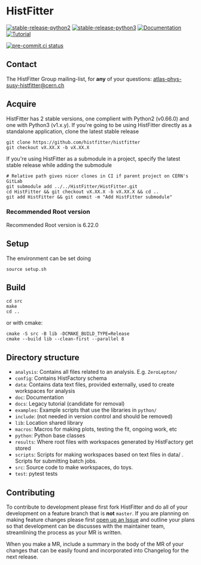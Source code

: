 # HistFitter

[![stable-release-python2](https://img.shields.io/badge/StablePython2-v0.66.0-green)](https://gitlab.cern.ch/HistFitter/HistFitter/-/releases/v0.66.0)
[![stable-release-python3](https://img.shields.io/badge/StablePython3-v1.0.1-green)](https://gitlab.cern.ch/HistFitter/HistFitter/-/tree/v1.0.1)
[![Documentation](https://img.shields.io/badge/Documentation-blue)](https://twiki.cern.ch/twiki/bin/viewauth/AtlasProtected/SusyFitter)
[![Tutorial](https://img.shields.io/badge/Tutorial-orange)](https://twiki.cern.ch/twiki/bin/viewauth/AtlasProtected/HistFitterTutorial)

[![pre-commit.ci status](https://results.pre-commit.ci/badge/github/histfitter/histfitter/master.svg)](https://results.pre-commit.ci/latest/github/histfitter/histfitter/master)

## Contact

The HistFitter Group mailing-list, for **any** of your questions: <atlas-phys-susy-histfitter@cern.ch>

## Acquire
HistFitter has 2 stable versions, one complient with Python2 (v0.66.0) and one with Python3 (v1.x.y).
If you're going to be using HistFitter directly as a standalone application, clone the latest stable release

```
git clone https://github.com/histfitter/histfitter
git checkout vX.XX.X -b vX.XX.X
```

If you're using HistFitter as a submodule in a project, specify the latest stable release while adding the submodule

```
# Relative path gives nicer clones in CI if parent project on CERN's GitLab
git submodule add ../../HistFitter/HistFitter.git
cd HistFitter && git checkout vX.XX.X -b vX.XX.X && cd ..
git add HistFitter && git commit -m "Add HistFitter submodule"
```


### Recommended Root version

Recommended Root version is 6.22.0

## Setup

The environment can be set doing

```
source setup.sh
```


## Build

```
cd src
make
cd ..
```
or with cmake:
```
cmake -S src -B lib -DCMAKE_BUILD_TYPE=Release
cmake --build lib --clean-first --parallel 8
```

## Directory structure

- `analysis`: Contains all files related to an analysis. E.g. `ZeroLepton/`
- `config`: Contains HistFactory schema
- `data`: Contains data text files, provided externally, used to create workspaces for analysis
- `doc`: Documentation
- `docs`: Legacy tutorial (candidate for removal)
- `examples`: Example scripts that use the libraries in `python/`
- `include`: (not needed in version control and should be removed)
- `lib`: Location shared library
- `macros`: Macros for making plots, testing the fit, ongoing work, etc
- `python`: Python base classes
- `results`: Where root files with workspaces generated by HistFactory get stored
- `scripts`: Scripts for making workspaces based on text files in data/ . Scripts for submitting batch jobs.
- `src`: Source code to make workspaces, do toys.
- `test`: pytest tests

## Contributing

To contribute to development please first fork HistFitter and do all of your development on a feature branch that is **not** `master`.
If you are planning on making feature changes please first [open up an Issue](https://github.com/histfitter/histfitter/issues) and outline your plans so that development can be discusses with the maintainer team, streamlining the process as your MR is written.

When you make a MR, include a summary in the body of the MR of your changes that can be easily found and incorporated into Changelog for the next release.
